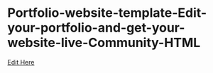 # Portfolio-website-template-Edit-your-portfolio-and-get-your-website-live-Community-HTML

[Edit Here](https://div=pwa.dev/~/gh/diy=pwa/diy=pwa-github.io)
